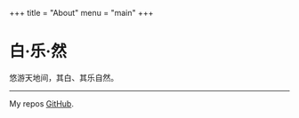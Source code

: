 +++
title = "About"
menu = "main"
+++

# 白·乐·然

悠游天地间，其白、其乐自然。

---

My repos [GitHub](https://github.com/1-hnr).
